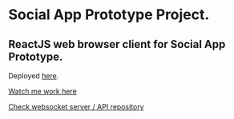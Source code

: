 # Social App Prototype Project.

## ReactJS web browser client for Social App Prototype.

Deployed [here](https://social-app-prototype.netlify.app/).

[Watch me work here](https://www.youtube.com/watch?v=cSd08rtIgss&list=PLDrCZWA1MVi4nDz274lXP5lB-XTC1h0Bk)

[Check websocket server / API repository](https://github.com/AdamWandoch/social-prototype-server)